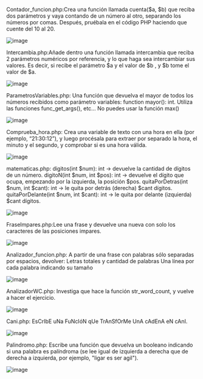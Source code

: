 Contador_funcion.php:Crea una función llamada cuenta($a, $b)
que reciba dos parámetros y vaya contando de un número al otro, separando los números
por comas. Después, pruébala en el código PHP haciendo que cuente del 10 al 20.

![image](https://github.com/user-attachments/assets/bf7ae31d-1919-4ffb-bea5-2242c239bed6)

Intercambia.php:Añade dentro una función llamada
intercambia que reciba 2 parámetros numéricos por referencia, y lo que haga sea
intercambiar sus valores. Es decir, si recibe el parámetro $a y el valor de $b , y $b
tome el valor de $a.

![image](https://github.com/user-attachments/assets/d71633b9-16f1-4cbd-8094-b204172c528e)

ParametrosVariables.php: Una función que devuelva el mayor de todos los números recibidos como parámetro variables:
function mayor(): int. Utiliza las funciones func_get_args(), etc... No puedes usar la función max()

![image](https://github.com/user-attachments/assets/bef1671d-db5c-4e28-8ce7-47ca423fce07)

Comprueba_hora.php: Crea una variable de texto con una hora en ella (por ejemplo, “21:30:12”), y luego procésala para extraer por separado la hora, el minuto y el segundo, y comprobar si es una hora válida.

![image](https://github.com/user-attachments/assets/e944cffd-82c8-4adb-8453-0259225926cc)

matematicas.php:
digitos(int $num): int → devuelve la cantidad de dígitos de un número.
digitoN(int $num, int $pos): int → devuelve el dígito que ocupa, empezando por la
izquierda, la posición $pos.
quitaPorDetras(int $num, int $cant): int → le quita por detrás (derecha) $cant
dígitos.
quitaPorDelante(int $num, int $cant): int → le quita por delante (izquierda) $cant
dígitos.

![image](https://github.com/user-attachments/assets/144d8d11-8292-4253-b973-a878abf5c047)

FraseImpares.php:Lee una frase y devuelve una nueva con solo los caracteres de las posiciones impares.

![image](https://github.com/user-attachments/assets/5b06e016-5b38-4e47-b849-e9b6b8a3b7a9)

Analizador_funcion.php: A partir de una frase con palabras sólo separadas por espacios, devolver:
 Letras totales y cantidad de palabras
Una línea por cada palabra indicando su tamaño

![image](https://github.com/user-attachments/assets/f1fa7639-f5e1-4126-be08-1264a3cbb5a2)


AnalizadorWC.php: Investiga que hace la función str_word_count, y vuelve a hacer el ejercicio.

![image](https://github.com/user-attachments/assets/a9285a38-39f7-4685-87fc-91c124dc790a)

Cani.php: EsCrIbE uNa FuNcIóN qUe TrAnSfOrMe UnA cAdEnA eN cAnI.

 ![image](https://github.com/user-attachments/assets/9de3dc94-6530-4ff5-aa51-e095a0f7b266)

 
Palindromo.php: Escribe una función que devuelva un booleano indicando si una palabra es palíndroma (se lee igual de izquierda a derecha que de derecha a izquierda, por ejemplo, "ligar es ser agil").

![image](https://github.com/user-attachments/assets/08cc8207-38cc-4a93-8fb5-fc80e94542d6)

































